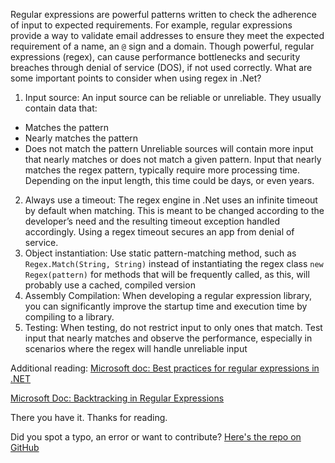 Regular expressions are powerful patterns written to check the adherence of input to expected requirements. For example, regular expressions provide a way to validate email addresses to ensure they meet the expected requirement of a name, an `@` sign and a domain.
Though powerful, regular expressions (regex), can cause performance bottlenecks and security breaches through denial of service (DOS), if not used correctly. What are some important points to consider when using regex in .Net?

1.	Input source: An input source can be reliable or unreliable. They usually contain data that:
 - Matches the pattern
 - Nearly matches the pattern
 - Does not match the pattern
Unreliable sources will contain more input that nearly matches or does not match a given pattern. Input that nearly matches the regex pattern, typically require more processing time. Depending on the input length, this time could be days, or even years.
2.	Always use a timeout: The regex engine in .Net uses an infinite timeout by default when matching. This is meant to be changed according to the developer’s need and the resulting timeout exception handled accordingly. Using a regex timeout secures an app from denial of service.
3.	Object instantiation: Use static pattern-matching method, such as `Regex.Match(String, String)` instead of instantiating the regex class `new Regex(pattern)` for methods that will be frequently called, as this, will probably use a cached, compiled version
4.	Assembly Compilation: When developing a regular expression library, you can significantly improve the startup time and execution time by compiling to a library. 
5.	 Testing: When testing, do not restrict input to only ones that match. Test input that nearly matches and observe the performance, especially in scenarios where the regex will handle unreliable input

Additional reading:
[Microsoft doc: Best practices for regular expressions in .NET](https://docs.microsoft.com/en-us/dotnet/standard/base-types/best-practices)

[Microsoft Doc: Backtracking in Regular Expressions](https://docs.microsoft.com/en-us/dotnet/standard/base-types/backtracking-in-regular-expressions)

There you have it. Thanks for reading.

Did you spot a typo, an error or want to contribute? [Here's the repo on GitHub](https://github.com/samtimberlan/Blog-Posts/blob/drafts/)